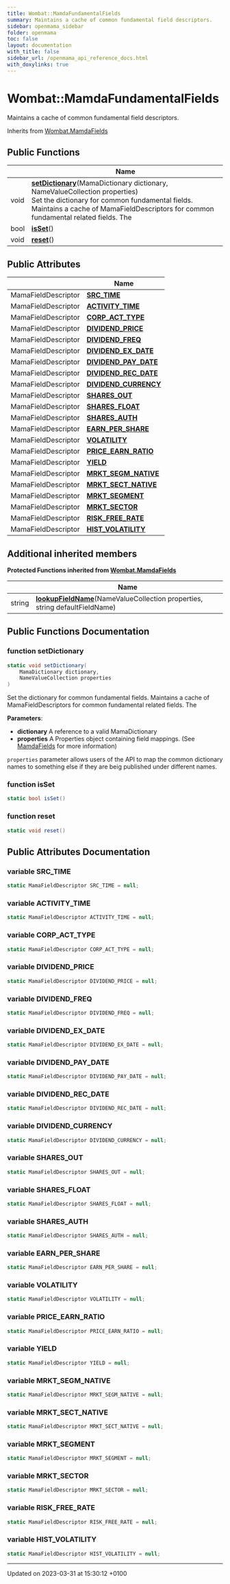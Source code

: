 ```yaml
---
title: Wombat::MamdaFundamentalFields
summary: Maintains a cache of common fundamental field descriptors. 
sidebar: openmama_sidebar
folder: openmama
toc: false
layout: documentation
with_title: false
sidebar_url: /openmama_api_reference_docs.html
with_doxylinks: true
---
```


# Wombat::MamdaFundamentalFields



Maintains a cache of common fundamental field descriptors. 

Inherits from [Wombat.MamdaFields](classWombat_1_1MamdaFields.html)

## Public Functions

|                | Name           |
| -------------- | -------------- |
| void | **[setDictionary](classWombat_1_1MamdaFundamentalFields.html#function-setdictionary)**(MamaDictionary dictionary, NameValueCollection properties)<br>Set the dictionary for common fundamental fields. Maintains a cache of MamaFieldDescriptors for common fundamental related fields. The  |
| bool | **[isSet](classWombat_1_1MamdaFundamentalFields.html#function-isset)**() |
| void | **[reset](classWombat_1_1MamdaFundamentalFields.html#function-reset)**() |

## Public Attributes

|                | Name           |
| -------------- | -------------- |
| MamaFieldDescriptor | **[SRC_TIME](classWombat_1_1MamdaFundamentalFields.html#variable-src-time)**  |
| MamaFieldDescriptor | **[ACTIVITY_TIME](classWombat_1_1MamdaFundamentalFields.html#variable-activity-time)**  |
| MamaFieldDescriptor | **[CORP_ACT_TYPE](classWombat_1_1MamdaFundamentalFields.html#variable-corp-act-type)**  |
| MamaFieldDescriptor | **[DIVIDEND_PRICE](classWombat_1_1MamdaFundamentalFields.html#variable-dividend-price)**  |
| MamaFieldDescriptor | **[DIVIDEND_FREQ](classWombat_1_1MamdaFundamentalFields.html#variable-dividend-freq)**  |
| MamaFieldDescriptor | **[DIVIDEND_EX_DATE](classWombat_1_1MamdaFundamentalFields.html#variable-dividend-ex-date)**  |
| MamaFieldDescriptor | **[DIVIDEND_PAY_DATE](classWombat_1_1MamdaFundamentalFields.html#variable-dividend-pay-date)**  |
| MamaFieldDescriptor | **[DIVIDEND_REC_DATE](classWombat_1_1MamdaFundamentalFields.html#variable-dividend-rec-date)**  |
| MamaFieldDescriptor | **[DIVIDEND_CURRENCY](classWombat_1_1MamdaFundamentalFields.html#variable-dividend-currency)**  |
| MamaFieldDescriptor | **[SHARES_OUT](classWombat_1_1MamdaFundamentalFields.html#variable-shares-out)**  |
| MamaFieldDescriptor | **[SHARES_FLOAT](classWombat_1_1MamdaFundamentalFields.html#variable-shares-float)**  |
| MamaFieldDescriptor | **[SHARES_AUTH](classWombat_1_1MamdaFundamentalFields.html#variable-shares-auth)**  |
| MamaFieldDescriptor | **[EARN_PER_SHARE](classWombat_1_1MamdaFundamentalFields.html#variable-earn-per-share)**  |
| MamaFieldDescriptor | **[VOLATILITY](classWombat_1_1MamdaFundamentalFields.html#variable-volatility)**  |
| MamaFieldDescriptor | **[PRICE_EARN_RATIO](classWombat_1_1MamdaFundamentalFields.html#variable-price-earn-ratio)**  |
| MamaFieldDescriptor | **[YIELD](classWombat_1_1MamdaFundamentalFields.html#variable-yield)**  |
| MamaFieldDescriptor | **[MRKT_SEGM_NATIVE](classWombat_1_1MamdaFundamentalFields.html#variable-mrkt-segm-native)**  |
| MamaFieldDescriptor | **[MRKT_SECT_NATIVE](classWombat_1_1MamdaFundamentalFields.html#variable-mrkt-sect-native)**  |
| MamaFieldDescriptor | **[MRKT_SEGMENT](classWombat_1_1MamdaFundamentalFields.html#variable-mrkt-segment)**  |
| MamaFieldDescriptor | **[MRKT_SECTOR](classWombat_1_1MamdaFundamentalFields.html#variable-mrkt-sector)**  |
| MamaFieldDescriptor | **[RISK_FREE_RATE](classWombat_1_1MamdaFundamentalFields.html#variable-risk-free-rate)**  |
| MamaFieldDescriptor | **[HIST_VOLATILITY](classWombat_1_1MamdaFundamentalFields.html#variable-hist-volatility)**  |

## Additional inherited members

**Protected Functions inherited from [Wombat.MamdaFields](classWombat_1_1MamdaFields.html)**

|                | Name           |
| -------------- | -------------- |
| string | **[lookupFieldName](classWombat_1_1MamdaFields.html#function-lookupfieldname)**(NameValueCollection properties, string defaultFieldName) |


## Public Functions Documentation

### function setDictionary

```csharp
static void setDictionary(
    MamaDictionary dictionary,
    NameValueCollection properties
)
```

Set the dictionary for common fundamental fields. Maintains a cache of MamaFieldDescriptors for common fundamental related fields. The 

**Parameters**: 

  * **dictionary** A reference to a valid MamaDictionary
  * **properties** A Properties object containing field mappings. (See [MamdaFields](classWombat_1_1MamdaFields.html) for more information)


`properties` parameter allows users of the API to map the common dictionary names to something else if they are beig published under different names.


### function isSet

```csharp
static bool isSet()
```


### function reset

```csharp
static void reset()
```


## Public Attributes Documentation

### variable SRC_TIME

```csharp
static MamaFieldDescriptor SRC_TIME = null;
```


### variable ACTIVITY_TIME

```csharp
static MamaFieldDescriptor ACTIVITY_TIME = null;
```


### variable CORP_ACT_TYPE

```csharp
static MamaFieldDescriptor CORP_ACT_TYPE = null;
```


### variable DIVIDEND_PRICE

```csharp
static MamaFieldDescriptor DIVIDEND_PRICE = null;
```


### variable DIVIDEND_FREQ

```csharp
static MamaFieldDescriptor DIVIDEND_FREQ = null;
```


### variable DIVIDEND_EX_DATE

```csharp
static MamaFieldDescriptor DIVIDEND_EX_DATE = null;
```


### variable DIVIDEND_PAY_DATE

```csharp
static MamaFieldDescriptor DIVIDEND_PAY_DATE = null;
```


### variable DIVIDEND_REC_DATE

```csharp
static MamaFieldDescriptor DIVIDEND_REC_DATE = null;
```


### variable DIVIDEND_CURRENCY

```csharp
static MamaFieldDescriptor DIVIDEND_CURRENCY = null;
```


### variable SHARES_OUT

```csharp
static MamaFieldDescriptor SHARES_OUT = null;
```


### variable SHARES_FLOAT

```csharp
static MamaFieldDescriptor SHARES_FLOAT = null;
```


### variable SHARES_AUTH

```csharp
static MamaFieldDescriptor SHARES_AUTH = null;
```


### variable EARN_PER_SHARE

```csharp
static MamaFieldDescriptor EARN_PER_SHARE = null;
```


### variable VOLATILITY

```csharp
static MamaFieldDescriptor VOLATILITY = null;
```


### variable PRICE_EARN_RATIO

```csharp
static MamaFieldDescriptor PRICE_EARN_RATIO = null;
```


### variable YIELD

```csharp
static MamaFieldDescriptor YIELD = null;
```


### variable MRKT_SEGM_NATIVE

```csharp
static MamaFieldDescriptor MRKT_SEGM_NATIVE = null;
```


### variable MRKT_SECT_NATIVE

```csharp
static MamaFieldDescriptor MRKT_SECT_NATIVE = null;
```


### variable MRKT_SEGMENT

```csharp
static MamaFieldDescriptor MRKT_SEGMENT = null;
```


### variable MRKT_SECTOR

```csharp
static MamaFieldDescriptor MRKT_SECTOR = null;
```


### variable RISK_FREE_RATE

```csharp
static MamaFieldDescriptor RISK_FREE_RATE = null;
```


### variable HIST_VOLATILITY

```csharp
static MamaFieldDescriptor HIST_VOLATILITY = null;
```


-------------------------------

Updated on 2023-03-31 at 15:30:12 +0100